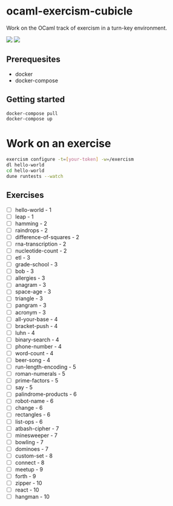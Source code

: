 # ocaml-exercism-cubicle 

Work on the OCaml track of exercism in a turn-key environment.

[![][ci-badge]][ci-url]
[![][docker-badge]][docker-url]

## Prerequesites

- docker
- docker-compose

## Getting started

```sh
docker-compose pull
docker-compose up
```

# Work on an exercise

```sh
exercism configure -t=[your-token] -w=/exercism
dl hello-world
cd hello-world
dune runtests --watch
```

## Exercises

- [ ] hello-world  - 1
- [ ] leap  - 1
- [ ] hamming  - 2
- [ ] raindrops  - 2
- [ ] difference-of-squares  - 2
- [ ] rna-transcription  - 2
- [ ] nucleotide-count  - 2
- [ ] etl  - 3
- [ ] grade-school  - 3
- [ ] bob  - 3
- [ ] allergies  - 3
- [ ] anagram  - 3
- [ ] space-age  - 3
- [ ] triangle  - 3
- [ ] pangram  - 3
- [ ] acronym  - 3
- [ ] all-your-base  - 4
- [ ] bracket-push  - 4
- [ ] luhn  - 4
- [ ] binary-search  - 4
- [ ] phone-number  - 4
- [ ] word-count  - 4
- [ ] beer-song  - 4
- [ ] run-length-encoding  - 5
- [ ] roman-numerals  - 5
- [ ] prime-factors  - 5
- [ ] say  - 5
- [ ] palindrome-products  - 6
- [ ] robot-name  - 6
- [ ] change  - 6
- [ ] rectangles  - 6
- [ ] list-ops  - 6
- [ ] atbash-cipher  - 7
- [ ] minesweeper  - 7
- [ ] bowling  - 7
- [ ] dominoes  - 7
- [ ] custom-set  - 8
- [ ] connect  - 8
- [ ] meetup  - 9
- [ ] forth  - 9
- [ ] zipper  - 10
- [ ] react  - 10
- [ ] hangman  - 10

[ci-badge]: https://img.shields.io/circleci/project/github/brainpower-org/ocaml-exercism-cubicle/master.svg?style=flat-square
[ci-url]: https://circleci.com/gh/brainpower-org/ocaml-exercism-cubicle

[docker-badge]: https://img.shields.io/docker/cloud/build/brainpower/ocaml-exercism-cubicle.svg?label=docker&style=flat-square
[docker-url]: https://cloud.docker.com/u/brainpower/repository/docker/brainpower/ocaml-exercism-cubicle
